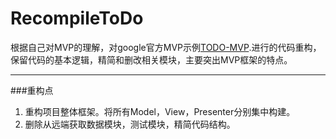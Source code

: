 # RecompileToDo
根据自己对MVP的理解，对google官方MVP示例[TODO-MVP](https://github.com/googlesamples/android-architecture/tree/todo-mvp/).进行的代码重构，保留代码的基本逻辑，精简和删改相关模块，主要突出MVP框架的特点。

* * *
###重构点
1. 重构项目整体框架。将所有Model，View，Presenter分别集中构建。  
2. 删除从远端获取数据模块，测试模块，精简代码结构。

